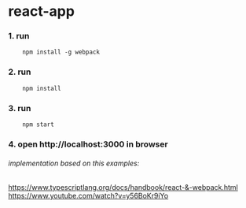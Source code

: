 # react-app
### 1. run
```
    npm install -g webpack
```
### 2. run
```
    npm install
```
### 3. run
```
    npm start
```
### 4. open http://localhost:3000 in browser

###### implementation based on this examples:
https://www.typescriptlang.org/docs/handbook/react-&-webpack.html
https://www.youtube.com/watch?v=y56BoKr9iYo
